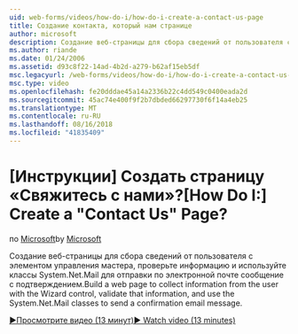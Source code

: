 ```yaml
---
uid: web-forms/videos/how-do-i/how-do-i-create-a-contact-us-page
title: Создание контакта, который нам странице
author: microsoft
description: Создание веб-страницы для сбора сведений от пользователя с элементом управления мастера, проверьте информацию и используйте классы System.Net.Mail для отправки настро...
ms.author: riande
ms.date: 01/24/2006
ms.assetid: d93c8f22-14ad-4b2d-a279-b62af15eb5df
msc.legacyurl: /web-forms/videos/how-do-i/how-do-i-create-a-contact-us-page
msc.type: video
ms.openlocfilehash: fe20dddae45a14a2336b22c4dd549c0400eada2d
ms.sourcegitcommit: 45ac74e400f9f2b7dbded66297730f6f14a4eb25
ms.translationtype: MT
ms.contentlocale: ru-RU
ms.lasthandoff: 08/16/2018
ms.locfileid: "41835409"
---
```

<a name="how-do-i-create-a-contact-us-page"></a><span data-ttu-id="d5cd2-103">[Инструкции] Создать страницу «Свяжитесь с нами»?</span><span class="sxs-lookup"><span data-stu-id="d5cd2-103">[How Do I:] Create a "Contact Us" Page?</span></span>
====================
<span data-ttu-id="d5cd2-104">по [Microsoft](https://github.com/microsoft)</span><span class="sxs-lookup"><span data-stu-id="d5cd2-104">by [Microsoft](https://github.com/microsoft)</span></span>

<span data-ttu-id="d5cd2-105">Создание веб-страницы для сбора сведений от пользователя с элементом управления мастера, проверьте информацию и используйте классы System.Net.Mail для отправки по электронной почте сообщение с подтверждением.</span><span class="sxs-lookup"><span data-stu-id="d5cd2-105">Build a web page to collect information from the user with the Wizard control, validate that information, and use the System.Net.Mail classes to send a confirmation email message.</span></span>

[<span data-ttu-id="d5cd2-106">&#9654;Просмотрите видео (13 минут)</span><span class="sxs-lookup"><span data-stu-id="d5cd2-106">&#9654; Watch video (13 minutes)</span></span>](https://channel9.msdn.com/Blogs/ASP-NET-Site-Videos/how-do-i-create-a-contact-us-page)
